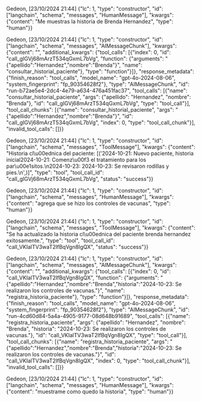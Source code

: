 Gedeon, [23/10/2024 21:44]
{"lc": 1, "type": "constructor", "id": ["langchain", "schema", "messages", "HumanMessage"], "kwargs": {"content": "Me muestras la historia de Brenda Hernandez", "type": "human"}}

Gedeon, [23/10/2024 21:44]
{"lc": 1, "type": "constructor", "id": ["langchain", "schema", "messages", "AIMessageChunk"], "kwargs": {"content": "", "additional_kwargs": {"tool_calls": [{"index": 0, "id": "call_gIGVj68mArzT534qGxmL7bVg", "function": {"arguments": "{\"apellido\":\"Hernandez\",\"nombre\":\"Brenda\"}", "name": "consultar_historial_paciente"}, "type": "function"}]}, "response_metadata": {"finish_reason": "tool_calls", "model_name": "gpt-4o-2024-08-06", "system_fingerprint": "fp_90354628f2"}, "type": "AIMessageChunk", "id": "run-b72ae5e4-2dc4-4e79-a634-476a451fac37", "tool_calls": [{"name": "consultar_historial_paciente", "args": {"apellido": "Hernandez", "nombre": "Brenda"}, "id": "call_gIGVj68mArzT534qGxmL7bVg", "type": "tool_call"}], "tool_call_chunks": [{"name": "consultar_historial_paciente", "args": "{\"apellido\":\"Hernandez\",\"nombre\":\"Brenda\"}", "id": "call_gIGVj68mArzT534qGxmL7bVg", "index": 0, "type": "tool_call_chunk"}], "invalid_tool_calls": []}}

Gedeon, [23/10/2024 21:44]
{"lc": 1, "type": "constructor", "id": ["langchain", "schema", "messages", "ToolMessage"], "kwargs": {"content": "Historia cl\u00ednica del paciente: [('2024-10-21: Nuevo paciente, historia inicial2024-10-21: Comenz\u00f3 el tratamiento para los par\u00e1sitos.\\n2024-10-23: 2024-10-23: Se revisaron rodillas y pies.\\n',)]", "type": "tool", "tool_call_id": "call_gIGVj68mArzT534qGxmL7bVg", "status": "success"}}

Gedeon, [23/10/2024 21:44]
{"lc": 1, "type": "constructor", "id": ["langchain", "schema", "messages", "HumanMessage"], "kwargs": {"content": "agrega que se hizo los controles de vacunas", "type": "human"}}

Gedeon, [23/10/2024 21:44]
{"lc": 1, "type": "constructor", "id": ["langchain", "schema", "messages", "ToolMessage"], "kwargs": {"content": "Se ha actualizado la historia cl\u00ednica del paciente brenda hernandez exitosamente.", "type": "tool", "tool_call_id": "call_VKIalTV3waT2IfBqVgn8IgQX", "status": "success"}}

Gedeon, [23/10/2024 21:44]
{"lc": 1, "type": "constructor", "id": ["langchain", "schema", "messages", "AIMessageChunk"], "kwargs": {"content": "", "additional_kwargs": {"tool_calls": [{"index": 0, "id": "call_VKIalTV3waT2IfBqVgn8IgQX", "function": {"arguments": "{\"apellido\":\"Hernandez\",\"nombre\":\"Brenda\",\"historia\":\"2024-10-23: Se realizaron los controles de vacunas.\"}", "name": "registra_historia_paciente"}, "type": "function"}]}, "response_metadata": {"finish_reason": "tool_calls", "model_name": "gpt-4o-2024-08-06", "system_fingerprint": "fp_90354628f2"}, "type": "AIMessageChunk", "id": "run-4cd60d84-5a4a-4905-9177-08d648b91689", "tool_calls": [{"name": "registra_historia_paciente", "args": {"apellido": "Hernandez", "nombre": "Brenda", "historia": "2024-10-23: Se realizaron los controles de vacunas."}, "id": "call_VKIalTV3waT2IfBqVgn8IgQX", "type": "tool_call"}], "tool_call_chunks": [{"name": "registra_historia_paciente", "args": "{\"apellido\":\"Hernandez\",\"nombre\":\"Brenda\",\"historia\":\"2024-10-23: Se realizaron los controles de vacunas.\"}", "id": "call_VKIalTV3waT2IfBqVgn8IgQX", "index": 0, "type": "tool_call_chunk"}], "invalid_tool_calls": []}}

Gedeon, [23/10/2024 21:44]
{"lc": 1, "type": "constructor", "id": ["langchain", "schema", "messages", "HumanMessage"], "kwargs": {"content": "muestrame como quedo la historia", "type": "human"}}